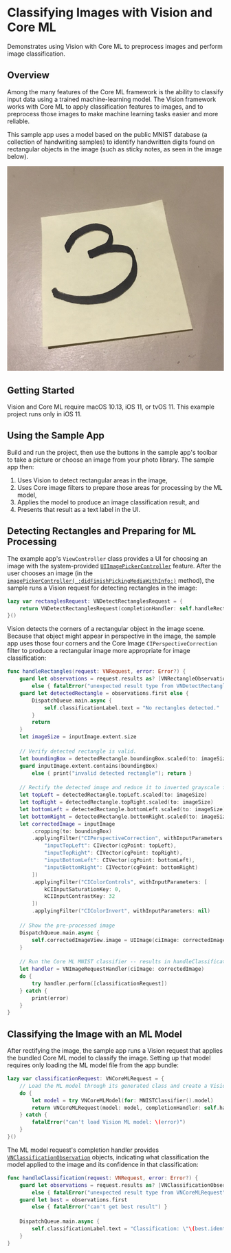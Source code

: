# Classifying Images with Vision and Core ML

Demonstrates using Vision with Core ML to preprocess images and perform image classification.

## Overview

Among the many features of the Core ML framework is the ability to classify input data using a trained machine-learning model. The Vision framework works with Core ML to apply classification features to images, and to preprocess those images to make machine learning tasks easier and more reliable.

This sample app uses a model based on the public MNIST database (a collection of handwriting samples) to identify handwritten digits found on rectangular objects in the image (such as sticky notes, as seen in the image below).

![StickyNote](Documentation/StickyNote.jpg)

## Getting Started

Vision and Core ML require macOS 10.13, iOS 11, or tvOS 11. This example project runs only in iOS 11.

## Using the Sample App

Build and run the project, then use the buttons in the sample app's toolbar to take a picture or choose an image from your photo library. The sample app then:

1. Uses Vision to detect rectangular areas in the image,
2. Uses Core image filters to prepare those areas for processing by the ML model,
3. Applies the model to produce an image classification result, and
4. Presents that result as a text label in the UI.  

## Detecting Rectangles and Preparing for ML Processing

The example app's `ViewController` class provides a UI for choosing an image with the system-provided [`UIImagePickerController`](https://developer.apple.com/documentation/uikit/uiimagepickercontroller) feature. After the user chooses an image (in the [`imagePickerController(_:didFinishPickingMediaWithInfo:)`](https://developer.apple.com/documentation/uikit/uiimagepickercontrollerdelegate/1619126-imagepickercontroller) method), the sample runs a Vision request for detecting rectangles in the image:

``` swift
lazy var rectanglesRequest: VNDetectRectanglesRequest = {
    return VNDetectRectanglesRequest(completionHandler: self.handleRectangles)
}()
```

Vision detects the corners of a rectangular object in the image scene. Because that object might appear in perspective in the image, the sample app uses those four corners and the Core Image `CIPerspectiveCorrection` filter to produce a rectangular image more appropriate for image classification:

``` swift
func handleRectangles(request: VNRequest, error: Error?) {
    guard let observations = request.results as? [VNRectangleObservation]
        else { fatalError("unexpected result type from VNDetectRectanglesRequest") }
    guard let detectedRectangle = observations.first else {
        DispatchQueue.main.async {
            self.classificationLabel.text = "No rectangles detected."
        }
        return
    }
    let imageSize = inputImage.extent.size

    // Verify detected rectangle is valid.
    let boundingBox = detectedRectangle.boundingBox.scaled(to: imageSize)
    guard inputImage.extent.contains(boundingBox)
        else { print("invalid detected rectangle"); return }

    // Rectify the detected image and reduce it to inverted grayscale for applying model.
    let topLeft = detectedRectangle.topLeft.scaled(to: imageSize)
    let topRight = detectedRectangle.topRight.scaled(to: imageSize)
    let bottomLeft = detectedRectangle.bottomLeft.scaled(to: imageSize)
    let bottomRight = detectedRectangle.bottomRight.scaled(to: imageSize)
    let correctedImage = inputImage
        .cropping(to: boundingBox)
        .applyingFilter("CIPerspectiveCorrection", withInputParameters: [
            "inputTopLeft": CIVector(cgPoint: topLeft),
            "inputTopRight": CIVector(cgPoint: topRight),
            "inputBottomLeft": CIVector(cgPoint: bottomLeft),
            "inputBottomRight": CIVector(cgPoint: bottomRight)
        ])
        .applyingFilter("CIColorControls", withInputParameters: [
            kCIInputSaturationKey: 0,
            kCIInputContrastKey: 32
        ])
        .applyingFilter("CIColorInvert", withInputParameters: nil)

    // Show the pre-processed image
    DispatchQueue.main.async {
        self.correctedImageView.image = UIImage(ciImage: correctedImage)
    }

    // Run the Core ML MNIST classifier -- results in handleClassification method
    let handler = VNImageRequestHandler(ciImage: correctedImage)
    do {
        try handler.perform([classificationRequest])
    } catch {
        print(error)
    }
}
```

## Classifying the Image with an ML Model

After rectifying the image, the sample app runs a Vision request that applies the bundled Core ML model to classify the image. Setting up that model requires only loading the ML model file from the app bundle:

``` swift
lazy var classificationRequest: VNCoreMLRequest = {
    // Load the ML model through its generated class and create a Vision request for it.
    do {
        let model = try VNCoreMLModel(for: MNISTClassifier().model)
        return VNCoreMLRequest(model: model, completionHandler: self.handleClassification)
    } catch {
        fatalError("can't load Vision ML model: \(error)")
    }
}()
```

The ML model request's completion handler provides [`VNClassificationObservation`](https://developer.apple.com/documentation/vision/vnclassificationobservation) objects, indicating what classification the model applied to the image and its confidence in that classification:

``` swift
func handleClassification(request: VNRequest, error: Error?) {
    guard let observations = request.results as? [VNClassificationObservation]
        else { fatalError("unexpected result type from VNCoreMLRequest") }
    guard let best = observations.first
        else { fatalError("can't get best result") }

    DispatchQueue.main.async {
        self.classificationLabel.text = "Classification: \"\(best.identifier)\" Confidence: \(best.confidence)"
    }
}
```
